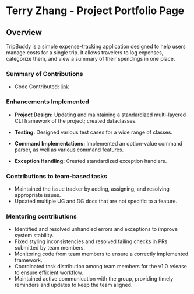 # Terry Zhang - Project Portfolio Page

## Overview
TripBuddy is a simple expense-tracking application designed to help users manage costs for a single trip. It allows
travelers to log expenses, categorize them, and view a summary of their spendings in one place.

### Summary of Contributions
* Code Contributed: [link](https://nus-cs2113-ay2425s2.github.io/tp-dashboard/?search=terryasdf&breakdown=true)

### Enhancements Implemented
* **Project Design:** Updating and maintaining a standardized multi-layered CLI framework of the project; created
dataclasses.

* **Testing:** Designed various test cases for a wide range of classes.
  
* **Command Implementations:** Implemented an option-value command parser, as well as various command features.

* **Exception Handling:** Created standardized exception handlers.

### Contributions to team-based tasks
* Maintained the issue tracker by adding, assigning, and resolving appropriate issues.
* Updated multiple UG and DG docs that are not specific to a feature.

### Mentoring contributions
* Identified and resolved unhandled errors and exceptions to improve system stability.
* Fixed styling inconsistencies and resolved failing checks in PRs submitted by team
members.
* Monitoring code from team members to ensure a correctly implemented framework.
* Coordinated task distribution among team members for the v1.0 release to ensure efficient workflow.
* Maintained active communication with the group, providing timely reminders and updates to keep the team
aligned.
